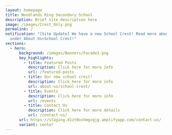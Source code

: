```yaml
---
layout: homepage
title: Woodlands Ring Secondary School
description: Brief site description here
image: /images/Crest_Only.png
permalink: /
notification: "[Site Update] We have a new School Crest! Read more about it
  under About Us>School Crest!"
sections:
  - hero:
      background: /images/Banners/Facade3.png
      key_highlights:
        - title: Featured Posts
          description: Click here for more info
          url: /featured-posts
        - title: Our new school crest!
          description: Click here for more info
          url: about-us/school-crest/
        - title: Events
          description: Click here for more info
          url: /events
        - title: Contact Us
          description: Click here for more details
          url: /contact-us/
      url: https://staging.d1zt0oshmgcgjg.amplifyapp.com/contact-us/
      variant: center
---
```

